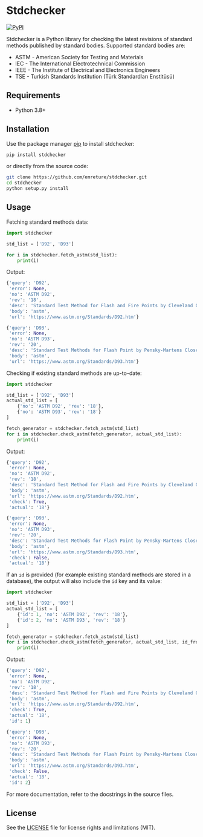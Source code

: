 # Stdchecker
[![PyPI](https://img.shields.io/pypi/v/stdchecker)](https://pypi.org/project/stdchecker/)

Stdchecker is a Python library for checking the latest revisions of standard methods published by standard bodies. Supported standard bodies are:
- ASTM - American Society for Testing and Materials
- IEC - The International Electrotechnical Commission
- IEEE - The Institute of Electrical and Electronics Engineers
- TSE - Turkish Standards Institution (Türk Standardları Enstitüsü)

## Requirements
- Python 3.8+

## Installation
Use the package manager [pip](https://pip.pypa.io/en/stable/) to install stdchecker:

```bash
pip install stdchecker
```
or directly from the source code:
```bash
git clone https://github.com/emreture/stdchecker.git
cd stdchecker
python setup.py install
```

## Usage
Fetching standard methods data:

```python
import stdchecker

std_list = ['D92', 'D93']

for i in stdchecker.fetch_astm(std_list):
    print(i)
```
Output:
```python
{'query': 'D92',
 'error': None,
 'no': 'ASTM D92',
 'rev': '18',
 'desc': 'Standard Test Method for Flash and Fire Points by Cleveland Open Cup Tester',
 'body': 'astm',
 'url': 'https://www.astm.org/Standards/D92.htm'}

{'query': 'D93',
 'error': None,
 'no': 'ASTM D93',
 'rev': '20',
 'desc': 'Standard Test Methods for Flash Point by Pensky-Martens Closed Cup Tester',
 'body': 'astm',
 'url': 'https://www.astm.org/Standards/D93.htm'}
```
Checking if existing standard methods are up-to-date:
```python
import stdchecker

std_list = ['D92', 'D93']
actual_std_list = [
    {'no': 'ASTM D92', 'rev': '18'},
    {'no': 'ASTM D93', 'rev': '18'}
]

fetch_generator = stdchecker.fetch_astm(std_list)
for i in stdchecker.check_astm(fetch_generator, actual_std_list):
    print(i)
```
Output:
```python
{'query': 'D92',
 'error': None,
 'no': 'ASTM D92',
 'rev': '18',
 'desc': 'Standard Test Method for Flash and Fire Points by Cleveland Open Cup Tester',
 'body': 'astm',
 'url': 'https://www.astm.org/Standards/D92.htm',
 'check': True,
 'actual': '18'}

{'query': 'D93',
 'error': None,
 'no': 'ASTM D93',
 'rev': '20',
 'desc': 'Standard Test Methods for Flash Point by Pensky-Martens Closed Cup Tester',
 'body': 'astm',
 'url': 'https://www.astm.org/Standards/D93.htm',
 'check': False,
 'actual': '18'}
```
If an `id` is provided (for example existing standard methods are stored in a database), the output will also include the `id` key and its value:
```python
import stdchecker

std_list = ['D92', 'D93']
actual_std_list = [
    {'id': 1, 'no': 'ASTM D92', 'rev': '18'},
    {'id': 2, 'no': 'ASTM D93', 'rev': '18'}
]

fetch_generator = stdchecker.fetch_astm(std_list)
for i in stdchecker.check_astm(fetch_generator, actual_std_list, id_from_actual=True):
    print(i)
```
Output:
```python
{'query': 'D92',
 'error': None,
 'no': 'ASTM D92',
 'rev': '18',
 'desc': 'Standard Test Method for Flash and Fire Points by Cleveland Open Cup Tester',
 'body': 'astm',
 'url': 'https://www.astm.org/Standards/D92.htm',
 'check': True,
 'actual': '18',
 'id': 1}

{'query': 'D93',
 'error': None,
 'no': 'ASTM D93',
 'rev': '20',
 'desc': 'Standard Test Methods for Flash Point by Pensky-Martens Closed Cup Tester',
 'body': 'astm',
 'url': 'https://www.astm.org/Standards/D93.htm',
 'check': False,
 'actual': '18',
 'id': 2}
```
For more documentation, refer to the docstrings in the source files.

## License
See the [LICENSE](LICENSE) file for license rights and limitations (MIT).
